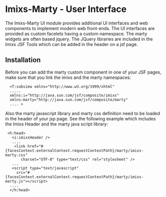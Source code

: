 # Imixs-Marty - User Interface

The Imixs-Marty UI module provides additional UI interfaces and web components to implement modern web front-ends. 
The UI interfaces are provided as custom facelets having a custom namespace. 
The marty widgets are often based jquery. The JQuery libraries are included in the Imixs JSF Tools which can be added in the header on a jsf page.  

## Installation

Before you can add the marty custom component in one of your JSF pages, make sure that you link the   imixs and the marty namespaces:

	  <f:subview xmlns="http://www.w3.org/1999/xhtml"
	  .....
	  xmlns:i="http://java.sun.com/jsf/composite/imixs"
	  xmlns:marty="http://java.sun.com/jsf/composite/marty" 
	  .... >

Also the marty javascript library and marty css definition need to be loaded in the header of 
your jsp page. See the following example which includes the Imixs Header and the marty java script library:

	 <h:head>
	   <i:imixsHeader />
	   ....
	    <link href="#{facesContext.externalContext.requestContextPath}/marty/imixs-marty.css"
	       charset="UTF-8" type="text/css" rel="stylesheet" />
	   ...
	   <script type="text/javascript"
	     src="#{facesContext.externalContext.requestContextPath}/marty/imixs-marty.js"></script>
	  ....
	  </h:head>
 